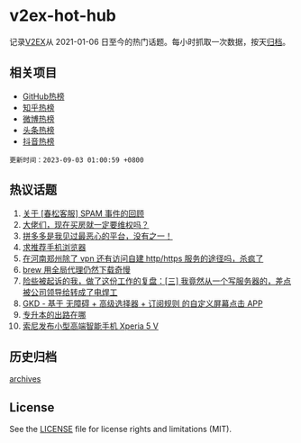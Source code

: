 # v2ex-hot-hub

 记录[V2EX](https://www.v2ex.com/)从 2021-01-06 日至今的热门话题。每小时抓取一次数据，按天[归档](archives)。
 
 ## 相关项目

- [GitHub热榜](https://github.com/it985/github-hot-hub)
- [知乎热榜](https://github.com/it985/zhihu-hot-hub)
- [微博热榜](https://github.com/it985/weibo-hot-hub)
- [头条热榜](https://github.com/it985/toutiao-hot-hub)
- [抖音热榜](https://github.com/it985/douyin-hot-hub)


 `更新时间：2023-09-03 01:00:59 +0800`

## 热议话题

1. [关于 [春松客服] SPAM 事件的回顾](https://www.v2ex.com/t/970315)
1. [大佬们，现在买房就一定要维权吗？](https://www.v2ex.com/t/970297)
1. [拼多多是我见过最恶心的平台，没有之一！](https://www.v2ex.com/t/970281)
1. [求推荐手机浏览器](https://www.v2ex.com/t/970283)
1. [在河南郑州除了 vpn 还有访问自建 http/https 服务的途径吗，杀疯了](https://www.v2ex.com/t/970368)
1. [brew 用全局代理仍然下载奇慢](https://www.v2ex.com/t/970344)
1. [险些被起诉的我，做了这份工作的复盘：[三] 我竟然从一个写服务器的，差点被公司领导给转成了电焊工](https://www.v2ex.com/t/970291)
1. [GKD - 基于 无障碍 + 高级选择器 + 订阅规则 的自定义屏幕点击 APP](https://www.v2ex.com/t/970406)
1. [专升本的出路在哪](https://www.v2ex.com/t/970287)
1. [索尼发布小型高端智能手机 Xperia 5 V](https://www.v2ex.com/t/970345)

## 历史归档

[archives](archives)

## License

See the [LICENSE](LICENSE) file for license rights and limitations (MIT).
